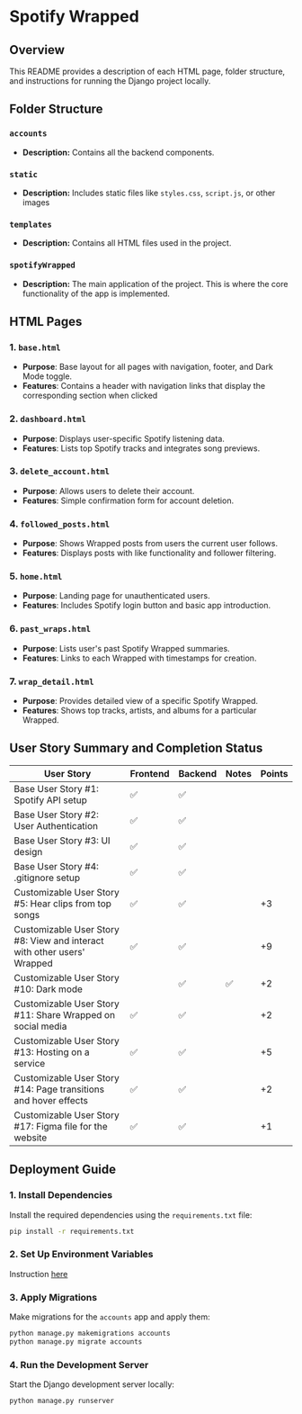 # Spotify Wrapped

## Overview

This README provides a description of each HTML page, folder structure, and instructions for running the Django project locally.

## Folder Structure

### `accounts`
- **Description:** Contains all the backend components.


### `static`
- **Description:** Includes static files like `styles.css`, `script.js`, or other images

### `templates`
- **Description:** Contains all HTML files used in the project.

### `spotifyWrapped`
- **Description:** The main application of the project. This is where the core functionality of the app is implemented.

## HTML Pages

### 1. `base.html`
- **Purpose**: Base layout for all pages with navigation, footer, and Dark Mode toggle.
- **Features**: Contains a header with navigation links that display the corresponding section when clicked

### 2. `dashboard.html`
- **Purpose**: Displays user-specific Spotify listening data.
- **Features**: Lists top Spotify tracks and integrates song previews.

### 3. `delete_account.html`
- **Purpose**: Allows users to delete their account.
- **Features**: Simple confirmation form for account deletion.

### 4. `followed_posts.html`
- **Purpose**: Shows Wrapped posts from users the current user follows.
- **Features**: Displays posts with like functionality and follower filtering.

### 5. `home.html`
- **Purpose**: Landing page for unauthenticated users.
- **Features**: Includes Spotify login button and basic app introduction.

### 6. `past_wraps.html`
- **Purpose**: Lists user's past Spotify Wrapped summaries.
- **Features**: Links to each Wrapped with timestamps for creation.

### 7. `wrap_detail.html`
- **Purpose**: Provides detailed view of a specific Spotify Wrapped.
- **Features**: Shows top tracks, artists, and albums for a particular Wrapped.


## User Story Summary and Completion Status

| User Story                                       | Frontend | Backend | Notes | Points |
|--------------------------------------------------|----------|---------|-------|---|
| Base User Story #1: Spotify API setup            |✅  | ✅ |  |  |
| Base User Story #2: User Authentication          | ✅ | ✅ |  |  |
| Base User Story #3: UI design                    |✅  | ✅ |  |  |
| Base User Story #4: .gitignore setup             |✅  |✅  |  |  |
| Customizable User Story #5: Hear clips from top songs | ✅ | ✅ |  | +3 |
| Customizable User Story #8: View and interact with other users' Wrapped |✅ |✅  |  | +9 |
| Customizable User Story #10: Dark mode |  |✅  | ✅ |  +2 |
| Customizable User Story #11: Share Wrapped on social media | ✅ | ✅ |  | +2 |
| Customizable User Story #13: Hosting on a service | ✅ | ✅ |  |+5  |
| Customizable User Story #14: Page transitions and hover effects |✅  |✅  |  | +2 |
| Customizable User Story #17: Figma file for the website | ✅ | ✅ |  |+1  |

## Deployment Guide

### 1. Install Dependencies

Install the required dependencies using the `requirements.txt` file:

```bash
pip install -r requirements.txt
```

### 2. Set Up Environment Variables

Instruction [here](https://docs.google.com/document/d/1feUq6mzyXzho7uwbJjj92cfXeNpSgE_8PkGePO1V3Z8/edit?usp=sharing)

### 3. Apply Migrations

Make migrations for the `accounts` app and apply them:

```bash
python manage.py makemigrations accounts
python manage.py migrate accounts
```

### 4. Run the Development Server

Start the Django development server locally:

```bash
python manage.py runserver
```
